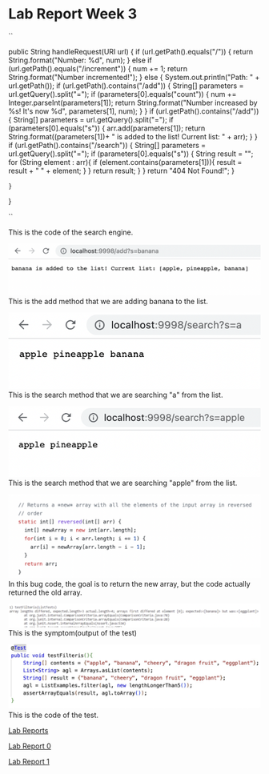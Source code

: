 # Lab Report Week 3

``

public String handleRequest(URI url) {
        if (url.getPath().equals("/")) {
            return String.format("Number: %d", num);
        } else if (url.getPath().equals("/increment")) {
            num += 1;
            return String.format("Number incremented!");
        } else {
            System.out.println("Path: " + url.getPath());
            if (url.getPath().contains("/add")) {
                String[] parameters = url.getQuery().split("=");
                if (parameters[0].equals("count")) {
                    num += Integer.parseInt(parameters[1]);
                    return String.format("Number increased by %s! It's now %d", parameters[1], num);
                }
            }
            if (url.getPath().contains("/add")) {
                String[] parameters = url.getQuery().split("=");
                if (parameters[0].equals("s")) {
                    arr.add(parameters[1]);
                    return String.format((parameters[1])+ " is added to the list! Current list: " + arr);
                }
            }
            if (url.getPath().contains("/search")) {
                String[] parameters = url.getQuery().split("=");
                if (parameters[0].equals("s")) {
                    String result = "";
                    for (String element : arr){
                        if (element.contains(parameters[1])){
                            result = result + " " + element;
                        }
                    }
                    return result;
                }
            }
            return "404 Not Found!";
        }

    }
}

``

This is the code of the search engine.

![Image](https://github.com/fergusyyang/cse15l-lab-reports/blob/main/add%20banana.png)
This is the add method that we are adding banana to the list.

![Image](https://github.com/fergusyyang/cse15l-lab-reports/blob/main/search%20a.png)
This is the search method that we are searching "a" from the list.

![Image](https://github.com/fergusyyang/cse15l-lab-reports/blob/main/search%20apple.png)
This is the search method that we are searching "apple" from the list.

![Image](https://github.com/fergusyyang/cse15l-lab-reports/blob/main/the%20bug1.png)
In this bug code, the goal is to return the new array, but the code actually returned the old array. 

![Image](https://github.com/fergusyyang/cse15l-lab-reports/blob/main/symptoms1.png)
This is the symptom(output of the test)

![Image](https://github.com/fergusyyang/cse15l-lab-reports/blob/main/code%20of%20the%20test1.jpeg)
This is the code of the test.

[Lab Reports](https://github.com/fergusyyang/cse15l-lab-reports)

[Lab Report 0](https://github.com/fergusyyang/cse15l-lab-reports/blob/main/week-0-lab.md)

[Lab Report 1](https://github.com/fergusyyang/cse15l-lab-reports/blob/main/lab-report-1.md)
